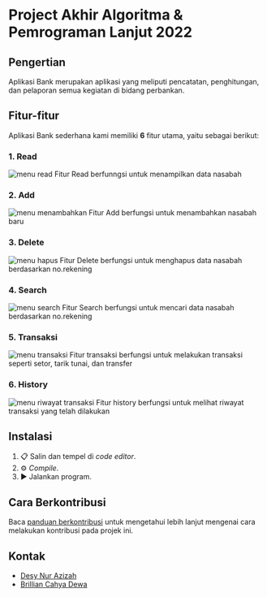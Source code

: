 # Project Akhir Algoritma & Pemrograman Lanjut 2022

## Pengertian 
Aplikasi Bank merupakan aplikasi yang meliputi pencatatan, penghitungan, dan pelaporan semua kegiatan di bidang perbankan.

## Fitur-fitur
Aplikasi Bank sederhana kami memiliki **6** fitur utama, yaitu sebagai berikut:

### 1. Read
![menu read](https://res.cloudinary.com/desyna/image/upload/v1653317802/project_alpro_lanjut/tampilkan_data_t3neio.jpg)
Fitur Read berfunngsi untuk menampilkan data nasabah
### 2. Add
![menu menambahkan](https://res.cloudinary.com/desyna/image/upload/v1653317803/project_alpro_lanjut/menambahkan_data_ru8jwz.jpg)
Fitur Add berfungsi untuk menambahkan nasabah baru
### 3. Delete
![menu hapus](https://res.cloudinary.com/desyna/image/upload/v1653317804/project_alpro_lanjut/menghapus_data_grnigy.jpg)
Fitur Delete berfungsi untuk menghapus data nasabah berdasarkan no.rekening
### 4. Search
![menu search](https://res.cloudinary.com/desyna/image/upload/v1653317804/project_alpro_lanjut/search_czofqp.jpg)
Fitur Search berfungsi untuk mencari data nasabah berdasarkan no.rekening
### 5. Transaksi
![menu transaksi](https://res.cloudinary.com/desyna/image/upload/v1653317802/project_alpro_lanjut/transaksi_scdwph.jpg)
Fitur transaksi berfungsi untuk melakukan transaksi seperti setor, tarik tunai, dan transfer
### 6. History
![menu riwayat transaksi](https://res.cloudinary.com/desyna/image/upload/v1653554285/project_alpro_lanjut/history_wcw7ns.jpg)
Fitur history berfungsi untuk melihat riwayat transaksi yang telah dilakukan

## Instalasi

1. 📋 Salin dan tempel di _code editor_.
2. ⚙ _Compile_.
3. ▶ Jalankan program.

## Cara Berkontribusi

Baca [panduan berkontribusi](CONTRIBUTING.md) untuk mengetahui lebih lanjut mengenai cara melakukan kontribusi pada projek ini.

## Kontak

- [Desy Nur Azizah](mailto:123210083@gmail.com)
- [Brillian Cahya Dewa](mailto:123210065@gmail.com)
